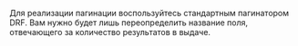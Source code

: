 Для реализации пагинации воспользуйтесь стандартным пагинатором DRF. Вам нужно будет лишь переопределить название поля, отвечающего за количество результатов в выдаче.